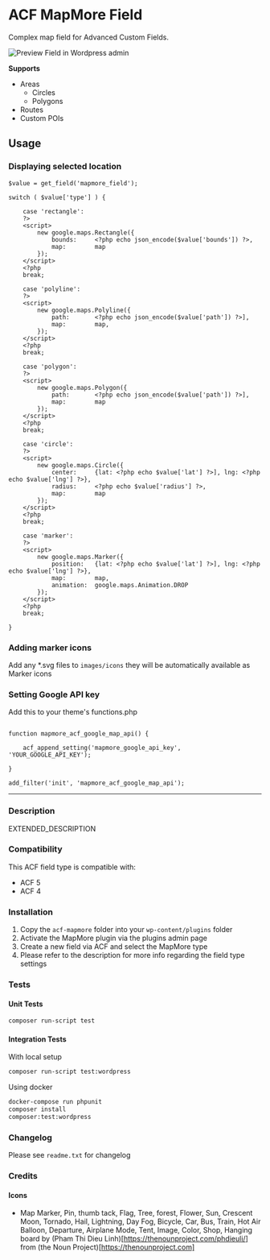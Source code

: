 # ACF MapMore Field

Complex map field for Advanced Custom Fields.

![Preview Field in Wordpress admin](https://raw.githubusercontent.com/sanatorium/acf-field-type-mapmore/master/screenshot.png)

**Supports**

- Areas
	- Circles
	- Polygons
- Routes
- Custom POIs

## Usage

### Displaying selected location


	$value = get_field('mapmore_field');

  	switch ( $value['type'] ) {

  		case 'rectangle':
  		?>
  		<script>
	      	new google.maps.Rectangle({
	      		bounds:     <?php echo json_encode($value['bounds']) ?>,
	      		map:        map
	      	});
		</script>
  		<?php
  		break;

      	case 'polyline':
		?>
		<script>
	      	new google.maps.Polyline({
	      		path:       <?php echo json_encode($value['path']) ?>],
	      		map:        map,
	      	});
      	</script>
      	<?php
      	break;

      	case 'polygon':
		?>
		<script>
	      	new google.maps.Polygon({
	      		path:       <?php echo json_encode($value['path']) ?>],
	      		map:        map
	      	});
      	</script>
      	<?php
      	break;

      	case 'circle':
		?>
		<script>
	      	new google.maps.Circle({
	      		center:     {lat: <?php echo $value['lat'] ?>], lng: <?php echo $value['lng'] ?>},
	      		radius:     <?php echo $value['radius'] ?>,
	      		map:        map
	      	});
      	</script>
      	<?php
      	break;

      	case 'marker':
		?>
		<script>
	      	new google.maps.Marker({
	      		position:   {lat: <?php echo $value['lat'] ?>], lng: <?php echo $value['lng'] ?>},
	      		map:        map,
	      		animation:  google.maps.Animation.DROP
	      	});
      	</script>
      	<?php
      	break;

  	}


### Adding marker icons

Add any *.svg files to ``images/icons`` they will be automatically available as Marker icons


### Setting Google API key

Add this to your theme's functions.php

```

function mapmore_acf_google_map_api() {

	acf_append_setting('mapmore_google_api_key', 'YOUR_GOOGLE_API_KEY');

}

add_filter('init', 'mapmore_acf_google_map_api');
```

-----------------------

### Description

EXTENDED_DESCRIPTION

### Compatibility

This ACF field type is compatible with:
* ACF 5
* ACF 4

### Installation

1. Copy the `acf-mapmore` folder into your `wp-content/plugins` folder
2. Activate the MapMore plugin via the plugins admin page
3. Create a new field via ACF and select the MapMore type
4. Please refer to the description for more info regarding the field type settings


### Tests

#### Unit Tests

```sh
composer run-script test
```

#### Integration Tests

With local setup

```sh
composer run-script test:wordpress
```

Using docker
```sh
docker-compose run phpunit
composer install
composer:test:wordpress
```



### Changelog
Please see `readme.txt` for changelog
### Credits

#### Icons

- Map Marker, Pin, thumb tack, Flag, Tree, forest, Flower, Sun, Crescent Moon, Tornado, Hail, Lightning, Day Fog, Bicycle, Car, Bus, Train, Hot Air Balloon, Departure, Airplane Mode, Tent, Image, Color, Shop, Hanging board by (Pham Thi Dieu Linh)[https://thenounproject.com/phdieuli/] from (the Noun Project)[https://thenounproject.com]




